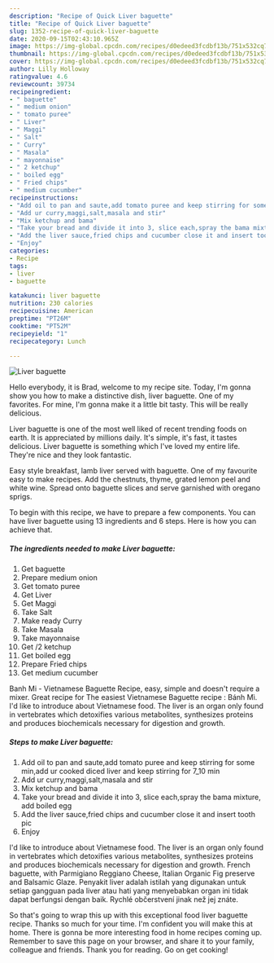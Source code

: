 ```yaml
---
description: "Recipe of Quick Liver baguette"
title: "Recipe of Quick Liver baguette"
slug: 1352-recipe-of-quick-liver-baguette
date: 2020-09-15T02:43:10.965Z
image: https://img-global.cpcdn.com/recipes/d0edeed3fcdbf13b/751x532cq70/liver-baguette-recipe-main-photo.jpg
thumbnail: https://img-global.cpcdn.com/recipes/d0edeed3fcdbf13b/751x532cq70/liver-baguette-recipe-main-photo.jpg
cover: https://img-global.cpcdn.com/recipes/d0edeed3fcdbf13b/751x532cq70/liver-baguette-recipe-main-photo.jpg
author: Lilly Holloway
ratingvalue: 4.6
reviewcount: 39734
recipeingredient:
- " baguette"
- " medium onion"
- " tomato puree"
- " Liver"
- " Maggi"
- " Salt"
- " Curry"
- " Masala"
- " mayonnaise"
- " 2 ketchup"
- " boiled egg"
- " Fried chips"
- " medium cucumber"
recipeinstructions:
- "Add oil to pan and saute,add tomato puree and keep stirring for some min,add ur cooked diced liver and keep stirring for 7_10 min"
- "Add ur curry,maggi,salt,masala and stir"
- "Mix ketchup and bama"
- "Take your bread and divide it into 3, slice each,spray the bama mixture, add boiled egg"
- "Add the liver sauce,fried chips and cucumber close it and insert tooth pic"
- "Enjoy"
categories:
- Recipe
tags:
- liver
- baguette

katakunci: liver baguette 
nutrition: 230 calories
recipecuisine: American
preptime: "PT26M"
cooktime: "PT52M"
recipeyield: "1"
recipecategory: Lunch

---
```



![Liver baguette](https://img-global.cpcdn.com/recipes/d0edeed3fcdbf13b/751x532cq70/liver-baguette-recipe-main-photo.jpg)

Hello everybody, it is Brad, welcome to my recipe site. Today, I'm gonna show you how to make a distinctive dish, liver baguette. One of my favorites. For mine, I'm gonna make it a little bit tasty. This will be really delicious.

Liver baguette is one of the most well liked of recent trending foods on earth. It is appreciated by millions daily. It's simple, it's fast, it tastes delicious. Liver baguette is something which I've loved my entire life. They're nice and they look fantastic.

Easy style breakfast, lamb liver served with baguette. One of my favourite easy to make recipes. Add the chestnuts, thyme, grated lemon peel and white wine. Spread onto baguette slices and serve garnished with oregano sprigs.


To begin with this recipe, we have to prepare a few components. You can have liver baguette using 13 ingredients and 6 steps. Here is how you can achieve that.

<!--inarticleads1-->

##### The ingredients needed to make Liver baguette:

1. Get  baguette
1. Prepare  medium onion
1. Get  tomato puree
1. Get  Liver
1. Get  Maggi
1. Take  Salt
1. Make ready  Curry
1. Take  Masala
1. Take  mayonnaise
1. Get  /2 ketchup
1. Get  boiled egg
1. Prepare  Fried chips
1. Get  medium cucumber


Banh Mi - Vietnamese Baguette Recipe, easy, simple and doesn&#39;t require a mixer. Great recipe for The easiest Vietnamese Baguette recipe : Bánh Mì. I&#39;d like to introduce about Vietnamese food. The liver is an organ only found in vertebrates which detoxifies various metabolites, synthesizes proteins and produces biochemicals necessary for digestion and growth. 

<!--inarticleads2-->

##### Steps to make Liver baguette:

1. Add oil to pan and saute,add tomato puree and keep stirring for some min,add ur cooked diced liver and keep stirring for 7_10 min
1. Add ur curry,maggi,salt,masala and stir
1. Mix ketchup and bama
1. Take your bread and divide it into 3, slice each,spray the bama mixture, add boiled egg
1. Add the liver sauce,fried chips and cucumber close it and insert tooth pic
1. Enjoy


I&#39;d like to introduce about Vietnamese food. The liver is an organ only found in vertebrates which detoxifies various metabolites, synthesizes proteins and produces biochemicals necessary for digestion and growth. French baguette, with Parmigiano Reggiano Cheese, Italian Organic Fig preserve and Balsamic Glaze. Penyakit liver adalah istilah yang digunakan untuk setiap gangguan pada liver atau hati yang menyebabkan organ ini tidak dapat berfungsi dengan baik. Rychlé občerstvení jinak než jej znáte. 

So that's going to wrap this up with this exceptional food liver baguette recipe. Thanks so much for your time. I'm confident you will make this at home. There is gonna be more interesting food in home recipes coming up. Remember to save this page on your browser, and share it to your family, colleague and friends. Thank you for reading. Go on get cooking!
